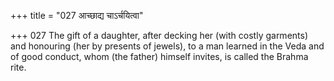 +++
title = "027 आच्छाद्य चाऽर्चयित्वा"

+++
027	The gift of a daughter, after decking her (with costly garments) and honouring (her by presents of jewels), to a man learned in the Veda and of good conduct, whom (the father) himself invites, is called the Brahma rite.